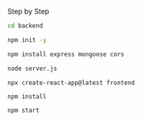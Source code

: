 Step by Step

```bash
cd backend

npm init -y

npm install express mongoose cors

node server.js
```
```
npx create-react-app@latest frontend

npm install

npm start
```
